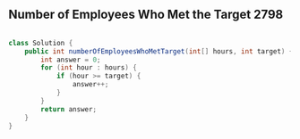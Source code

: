 ## Number of Employees Who Met the Target 2798


```java

class Solution {
    public int numberOfEmployeesWhoMetTarget(int[] hours, int target) {
        int answer = 0;
        for (int hour : hours) {
            if (hour >= target) {
                answer++;
            }
        }
        return answer;
    }
}

```